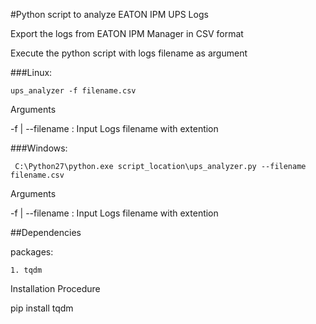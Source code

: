#Python script to analyze EATON IPM UPS Logs


Export the logs from EATON IPM Manager in CSV format

Execute the python script with logs filename as argument

###Linux:

```
ups_analyzer -f filename.csv
```
Arguments 

-f | --filename : Input Logs filename with extention

###Windows:
```
 C:\Python27\python.exe script_location\ups_analyzer.py --filename filename.csv
```
Arguments 

-f | --filename : Input Logs filename with extention


##Dependencies

packages:

    1. tqdm

Installation Procedure

pip install tqdm

